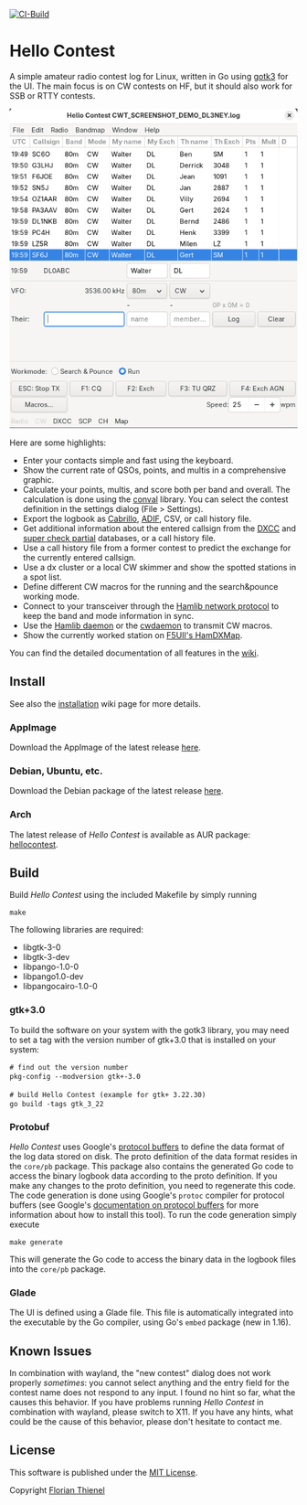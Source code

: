 [![CI-Build](https://github.com/ftl/hellocontest/actions/workflows/ci.yml/badge.svg?branch=master)](https://github.com/ftl/hellocontest/actions/workflows/ci.yml)


# Hello Contest
A simple amateur radio contest log for Linux, written in Go using [gotk3](https://github.com/gotk3) for the UI. The main focus is on CW contests on HF, but it should also work for SSB or RTTY contests.

![main window with qso data](https://github.com/ftl/hellocontest/blob/master/docs/screenshots/main_window_filled.png?raw=true)

Here are some highlights:
* Enter your contacts simple and fast using the keyboard.
* Show the current rate of QSOs, points, and multis in a comprehensive graphic.
* Calculate your points, multis, and score both per band and overall. The calculation is done using the [conval](https://github.com/ftl/conval) library. You can select the contest definition in the settings dialog (File > Settings).
* Export the logbook as [Cabrillo](https://wwrof.org/cabrillo/), [ADIF](http://adif.org), CSV, or call history file.
* Get additional information about the entered callsign from the [DXCC](http://www.country-files.com) and [super check partial](http://supercheckpartial.com) databases, or a call history file.
* Use a call history file from a former contest to predict the exchange for the currently entered callsign.
* Use a dx cluster or a local CW skimmer and show the spotted stations in a spot list.
* Define different CW macros for the running and the search&pounce working mode.
* Connect to your transceiver through the [Hamlib network protocol](https://github.com/Hamlib/Hamlib) to keep the band and mode information in sync.
* Use the [Hamlib daemon](https://github.com/Hamlib/Hamlib) or the [cwdaemon](https://github.com/acerion/cwdaemon) to transmit CW macros.
* Show the currently worked station on [F5UII's HamDXMap](https://dxmap.f5uii.net/).

You can find the detailed documentation of all features in the [wiki](https://github.com/ftl/hellocontest/wiki).

## Install
See also the [installation](https://github.com/ftl/hellocontest/wiki/Installation) wiki page for more details.

### AppImage
Download the AppImage of the latest release [here](https://github.com/ftl/hellocontest/releases/latest/).

### Debian, Ubuntu, etc.
Download the Debian package of the latest release [here](https://github.com/ftl/hellocontest/releases/latest/).

### Arch
The latest release of *Hello Contest* is available as AUR package: [hellocontest](https://aur.archlinux.org/packages/hellocontest).

## Build

Build *Hello Contest* using the included Makefile by simply running

```
make
```

The following libraries are required:

* libgtk-3-0
* libgtk-3-dev
* libpango-1.0-0
* libpango1.0-dev
* libpangocairo-1.0-0

### gtk+3.0
To build the software on your system with the gotk3 library, you may need to set a tag with the version number of gtk+3.0 that is installed on your system:

```
# find out the version number
pkg-config --modversion gtk+-3.0

# build Hello Contest (example for gtk+ 3.22.30)
go build -tags gtk_3_22
```

### Protobuf
*Hello Contest* uses Google's [protocol buffers](https://developers.google.com/protocol-buffers/) to define the data format of the log data stored on disk. The proto definition of the data format resides in the `core/pb` package. This package also contains the generated Go code to access the binary logbook data according to the proto definition. If you make any changes to the proto definition, you need to regenerate this code. The code generation is done using Google's `protoc` compiler for protocol buffers (see Google's [documentation on protocol buffers](https://developers.google.com/protocol-buffers/) for more information about how to install this tool). To run the code generation simply execute

```
make generate
```

This will generate the Go code to access the binary data in the logbook files into the `core/pb` package.

### Glade
The UI is defined using a Glade file. This file is automatically integrated into the executable by the Go compiler, using Go's `embed` package (new in 1.16).

## Known Issues
In combination with wayland, the "new contest" dialog does not work properly *sometimes*: you cannot select anything and the entry field for the contest name does not respond to any input. I found no hint so far, what the causes this behavior. If you have problems running *Hello Contest* in combination with wayland, please switch to X11. If you have any hints, what could be the cause of this behavior, please don't hesitate to contact me.

## License
This software is published under the [MIT License](https://www.tldrlegal.com/l/mit).

Copyright [Florian Thienel](http://thecodingflow.com/)
